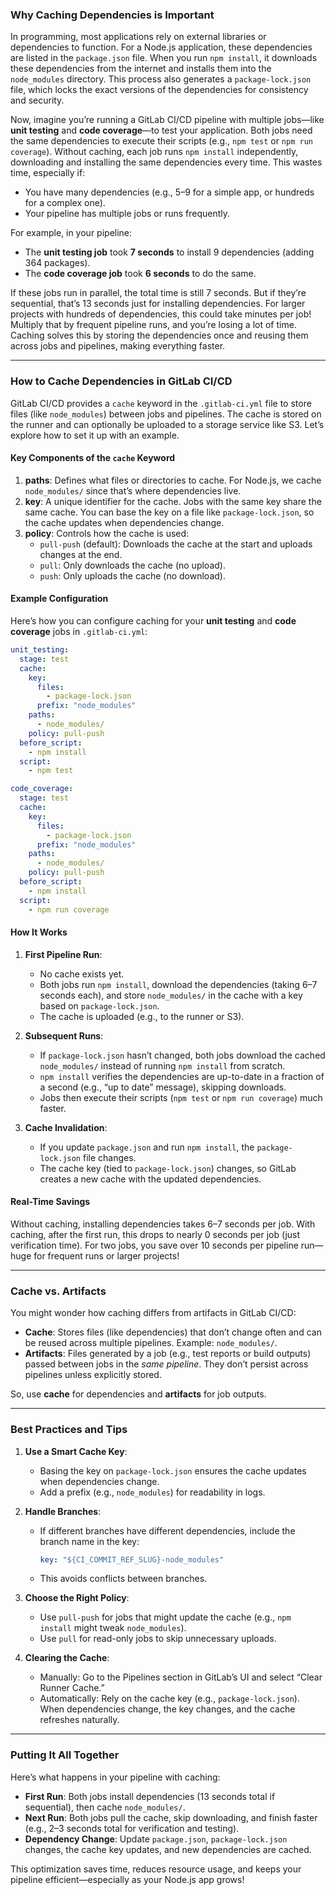 

### **Why Caching Dependencies is Important**

In programming, most applications rely on external libraries or dependencies to function. For a Node.js application, these dependencies are listed in the `package.json` file. When you run `npm install`, it downloads these dependencies from the internet and installs them into the `node_modules` directory. This process also generates a `package-lock.json` file, which locks the exact versions of the dependencies for consistency and security.

Now, imagine you’re running a GitLab CI/CD pipeline with multiple jobs—like **unit testing** and **code coverage**—to test your application. Both jobs need the same dependencies to execute their scripts (e.g., `npm test` or `npm run coverage`). Without caching, each job runs `npm install` independently, downloading and installing the same dependencies every time. This wastes time, especially if:

- You have many dependencies (e.g., 5–9 for a simple app, or hundreds for a complex one).
- Your pipeline has multiple jobs or runs frequently.

For example, in your pipeline:
- The **unit testing job** took **7 seconds** to install 9 dependencies (adding 364 packages).
- The **code coverage job** took **6 seconds** to do the same.

If these jobs run in parallel, the total time is still 7 seconds. But if they’re sequential, that’s 13 seconds just for installing dependencies. For larger projects with hundreds of dependencies, this could take minutes per job! Multiply that by frequent pipeline runs, and you’re losing a lot of time. Caching solves this by storing the dependencies once and reusing them across jobs and pipelines, making everything faster.

---

### **How to Cache Dependencies in GitLab CI/CD**

GitLab CI/CD provides a `cache` keyword in the `.gitlab-ci.yml` file to store files (like `node_modules`) between jobs and pipelines. The cache is stored on the runner and can optionally be uploaded to a storage service like S3. Let’s explore how to set it up with an example.

#### **Key Components of the `cache` Keyword**

1. **paths**: Defines what files or directories to cache. For Node.js, we cache `node_modules/` since that’s where dependencies live.
2. **key**: A unique identifier for the cache. Jobs with the same key share the same cache. You can base the key on a file like `package-lock.json`, so the cache updates when dependencies change.
3. **policy**: Controls how the cache is used:
   - `pull-push` (default): Downloads the cache at the start and uploads changes at the end.
   - `pull`: Only downloads the cache (no upload).
   - `push`: Only uploads the cache (no download).

#### **Example Configuration**

Here’s how you can configure caching for your **unit testing** and **code coverage** jobs in `.gitlab-ci.yml`:

```yaml
unit_testing:
  stage: test
  cache:
    key:
      files:
        - package-lock.json
      prefix: "node_modules"
    paths:
      - node_modules/
    policy: pull-push
  before_script:
    - npm install
  script:
    - npm test

code_coverage:
  stage: test
  cache:
    key:
      files:
        - package-lock.json
      prefix: "node_modules"
    paths:
      - node_modules/
    policy: pull-push
  before_script:
    - npm install
  script:
    - npm run coverage
```

#### **How It Works**

1. **First Pipeline Run**:
   - No cache exists yet.
   - Both jobs run `npm install`, download the dependencies (taking 6–7 seconds each), and store `node_modules/` in the cache with a key based on `package-lock.json`.
   - The cache is uploaded (e.g., to the runner or S3).

2. **Subsequent Runs**:
   - If `package-lock.json` hasn’t changed, both jobs download the cached `node_modules/` instead of running `npm install` from scratch.
   - `npm install` verifies the dependencies are up-to-date in a fraction of a second (e.g., “up to date” message), skipping downloads.
   - Jobs then execute their scripts (`npm test` or `npm run coverage`) much faster.

3. **Cache Invalidation**:
   - If you update `package.json` and run `npm install`, the `package-lock.json` file changes.
   - The cache key (tied to `package-lock.json`) changes, so GitLab creates a new cache with the updated dependencies.

#### **Real-Time Savings**
Without caching, installing dependencies takes 6–7 seconds per job. With caching, after the first run, this drops to nearly 0 seconds per job (just verification time). For two jobs, you save over 10 seconds per pipeline run—huge for frequent runs or larger projects!

---

### **Cache vs. Artifacts**

You might wonder how caching differs from artifacts in GitLab CI/CD:
- **Cache**: Stores files (like dependencies) that don’t change often and can be reused across multiple pipelines. Example: `node_modules/`.
- **Artifacts**: Files generated by a job (e.g., test reports or build outputs) passed between jobs in the *same pipeline*. They don’t persist across pipelines unless explicitly stored.

So, use **cache** for dependencies and **artifacts** for job outputs.

---

### **Best Practices and Tips**

1. **Use a Smart Cache Key**:
   - Basing the key on `package-lock.json` ensures the cache updates when dependencies change.
   - Add a prefix (e.g., `node_modules`) for readability in logs.

2. **Handle Branches**:
   - If different branches have different dependencies, include the branch name in the key:
     ```yaml
     key: "${CI_COMMIT_REF_SLUG}-node_modules"
     ```
   - This avoids conflicts between branches.

3. **Choose the Right Policy**:
   - Use `pull-push` for jobs that might update the cache (e.g., `npm install` might tweak `node_modules`).
   - Use `pull` for read-only jobs to skip unnecessary uploads.

4. **Clearing the Cache**:
   - Manually: Go to the Pipelines section in GitLab’s UI and select “Clear Runner Cache.”
   - Automatically: Rely on the cache key (e.g., `package-lock.json`). When dependencies change, the key changes, and the cache refreshes naturally.

---

### **Putting It All Together**

Here’s what happens in your pipeline with caching:
- **First Run**: Both jobs install dependencies (13 seconds total if sequential), then cache `node_modules/`.
- **Next Run**: Both jobs pull the cache, skip downloading, and finish faster (e.g., 2–3 seconds total for verification and testing).
- **Dependency Change**: Update `package.json`, `package-lock.json` changes, the cache key updates, and new dependencies are cached.

This optimization saves time, reduces resource usage, and keeps your pipeline efficient—especially as your Node.js app grows!


